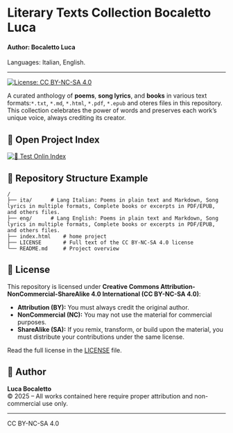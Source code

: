 # Literary Texts Collection Bocaletto Luca
#### Author: Bocaletto Luca

Languages: Italian, English.

---

[![License: CC BY-NC-SA 4.0](https://licensebuttons.net/l/by-nc-sa/4.0/80x15.png)](https://creativecommons.org/licenses/by-nc-sa/4.0/)

A curated anthology of **poems**, **song lyrics**, and **books** in various text formats:`*.txt`, `*.md`, `*.html`, `*.pdf`, `*.epub` and oteres files in this repository. This collection celebrates the power of words and preserves each work’s unique voice, always crediting its creator.

## 🚀 Open Project Index

[![🚀 Test Onlin Index](https://img.shields.io/badge/🚀-Open_Test_Onlin_Index-blue?style=for-the-badge)](https://bocaletto-luca.github.io/LiteraryTexts/index.html)

## 📂 Repository Structure Example

```
/
├── ita/      # Lang Italian: Poems in plain text and Markdown, Song lyrics in multiple formats, Complete books or excerpts in PDF/EPUB, and others files.
├── eng/      # Lang English: Poems in plain text and Markdown, Song lyrics in multiple formats, Complete books or excerpts in PDF/EPUB, and others files.
├── index.html    # home project
├── LICENSE       # Full text of the CC BY-NC-SA 4.0 license
└── README.md     # Project overview
```

## 📜 License

This repository is licensed under **Creative Commons Attribution-NonCommercial-ShareAlike 4.0 International (CC BY-NC-SA 4.0)**:

- **Attribution (BY):** You must always credit the original author.
- **NonCommercial (NC):** You may not use the material for commercial purposes.
- **ShareAlike (SA):** If you remix, transform, or build upon the material, you must distribute your contributions under the same license.

Read the full license in the [LICENSE](LICENSE) file.

## 👤 Author

**Luca Bocaletto**  
© 2025 – All works contained here require proper attribution and non-commercial use only.  

---

CC BY-NC-SA 4.0
